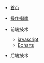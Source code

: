 <!-- docs/_sidebar.md -->

<!-- 管侧边 目录 -->

- [首页](/)
- [操作指南](guide)

- 前端技术

  - [javascript](web/JS/)
  - [Echarts](web/Echarts/)


- 后端技术
